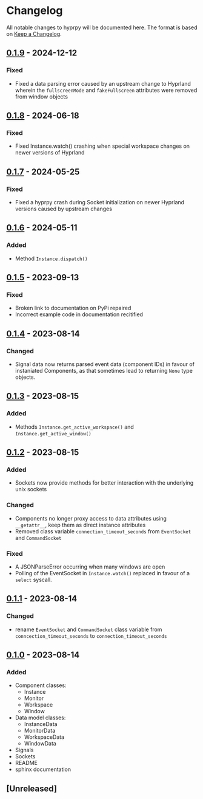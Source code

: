 # Changelog

All notable changes to hyprpy will be documented here.
The format is based on [Keep a Changelog](https://keepachangelog.com/en/1.0.0/).

## [0.1.9] - 2024-12-12

### Fixed

- Fixed a data parsing error caused by an upstream change to Hyprland wherein the `fullscreenMode` and `fakeFullscreen` attributes were removed from window objects

## [0.1.8] - 2024-06-18

### Fixed

- Fixed Instance.watch() crashing when special workspace changes on newer versions of Hyprland

## [0.1.7] - 2024-05-25

### Fixed

- Fixed a hyprpy crash during Socket initialization on newer Hyprland versions caused by upstream changes

## [0.1.6] - 2024-05-11

### Added

- Method `Instance.dispatch()`

## [0.1.5] - 2023-09-13

### Fixed

- Broken link to documentation on PyPi repaired
- Incorrect example code in documentation recitified

## [0.1.4] - 2023-08-14

### Changed

- Signal data now returns parsed event data (component IDs) in favour of instaniated Components, as that sometimes lead to returning `None` type objects.

## [0.1.3] - 2023-08-15

### Added

- Methods `Instance.get_active_workspace()` and `Instance.get_active_window()`

## [0.1.2] - 2023-08-15

### Added

- Sockets now provide methods for better interaction with the underlying unix sockets

### Changed

- Components no longer proxy access to data attributes using `__getattr__`, keep them as direct instance attributes
- Removed class variable `connection_timeout_seconds` from `EventSocket` and `CommandSocket`

### Fixed

- A JSONParseError occurring when many windows are open
- Polling of the EventSocket in `Instance.watch()` replaced in favour of a `select` syscall.

## [0.1.1] - 2023-08-14

### Changed

- rename `EventSocket` and `CommandSocket` class variable from `conncection_timeout_seconds` to `connection_timeout_seconds`

## [0.1.0] - 2023-08-14

### Added

- Component classes:
    - Instance
    - Monitor
    - Workspace
    - Window
- Data model classes:
    - InstanceData
    - MonitorData
    - WorkspaceData
    - WindowData
- Signals
- Sockets
- README
- sphinx documentation

## [Unreleased]

[0.1.9]: https://github.com/ulinja/hyprpy/compare/v0.1.8...v0.1.9
[0.1.8]: https://github.com/ulinja/hyprpy/compare/v0.1.7...v0.1.8
[0.1.7]: https://github.com/ulinja/hyprpy/compare/v0.1.6...v0.1.7
[0.1.6]: https://github.com/ulinja/hyprpy/compare/v0.1.5...v0.1.6
[0.1.5]: https://github.com/ulinja/hyprpy/compare/v0.1.4...v0.1.5
[0.1.4]: https://github.com/ulinja/hyprpy/compare/v0.1.3...v0.1.4
[0.1.3]: https://github.com/ulinja/hyprpy/compare/v0.1.2...v0.1.3
[0.1.2]: https://github.com/ulinja/hyprpy/compare/v0.1.1...v0.1.2
[0.1.1]: https://github.com/ulinja/hyprpy/compare/v0.1.0...v0.1.1
[0.1.0]: https://github.com/ulinja/hyprpy/releases/tag/v0.1.0
